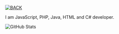 [![BACK](https://raw.githubusercontent.com/DanyCoolDev/DanyCoolDev/master/bck.png)](https://danycool.eu)


I am JavaScript, PHP, Java, HTML and C# developer.



![GitHub Stats](https://github-readme-stats.vercel.app/api?username=xHyroM&show_icons=true&theme=dark)
